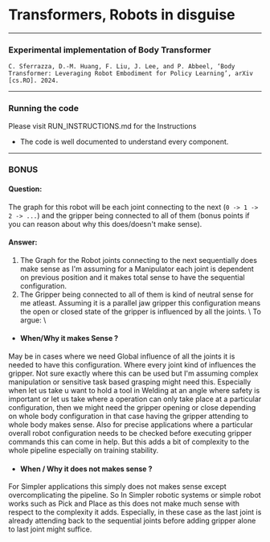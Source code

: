 # Transformers, Robots in disguise
---
### Experimental implementation of Body  Transformer

    C. Sferrazza, D.-M. Huang, F. Liu, J. Lee, and P. Abbeel, ‘Body Transformer: Leveraging Robot Embodiment for Policy Learning’, arXiv [cs.RO]. 2024.
---
### Running the code

Please visit RUN_INSTRUCTIONS.md for the Instructions 
* The code is well documented to understand every component.


---
### BONUS 

#### Question:
The graph for this robot will be each joint connecting to the next (`0 -> 1 -> 2 -> ...`)
and the gripper being connected to all of them (bonus points if you can reason about why this does/doesn't make sense).


#### Answer:
1. The Graph for the Robot joints connecting to the next sequentially does make sense as I'm assuming for a Manipulator each joint is dependent on previous position and it makes total sense to have the sequential configuration.
2. The Gripper being connected to all of them is kind of neutral sense for me atleast. Assuming it is a parallel jaw gripper this configuration means the open or closed state of the gripper is influenced by all the joints. \\
To argue: \
* #### When/Why it makes Sense ? 
May be in cases where we need Global influence of all the joints it is needed to have this configuration. Where every joint kind of influences the gripper. 
Not sure exactly where this can be used but I'm assuming complex manipulation or sensitive task based grasping might need this.
Especially when let us take u want to hold a tool in Welding at an angle where safety is important or let us take where a operation can only take 
place at a particular configuration, then we might need the gripper opening
or close depending on whole body configuration in that case having the gripper
attending to whole body makes sense. Also for precise applications where 
a particular overall robot configuration needs to be checked before executing 
gripper commands this can come in help.
But this adds a bit of complexity to the whole pipeline especially on training
stability.

* #### When / Why it does not makes sense ? 
For Simpler applications this simply does not makes sense except overcomplicating the pipeline. So In Simpler robotic systems or simple robot works such as Pick and Place as this does not make much sense with respect to the complexity it adds. Especially, in these case as the last joint is already attending back to the sequential joints before adding gripper alone to last joint might suffice.

